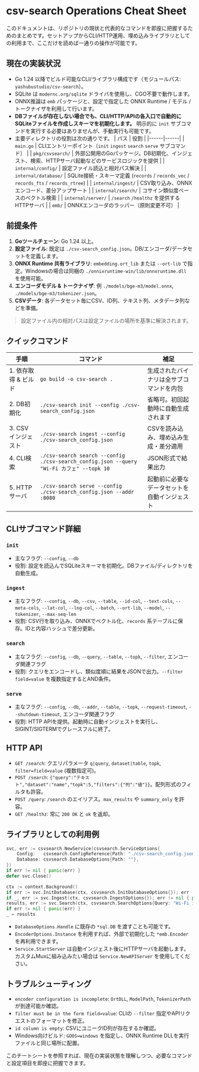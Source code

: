 # csv-search Operations Cheat Sheet

このドキュメントは、リポジトリの現状と代表的なコマンドを即座に把握するためのまとめです。セットアップからCLI/HTTP運用、埋め込みライブラリとしての利用まで、ここだけを読めば一通りの操作が可能です。

## 現在の実装状況
- Go 1.24 以降でビルド可能なCLI/ライブラリ構成です（モジュールパス: `yashubustudio/csv-search`）。
- SQLite は `modernc.org/sqlite` ドライバを使用し、CGO不要で動作します。
- ONNX推論は `emb` パッケージと、設定で指定した ONNX Runtime / モデル / トークナイザを利用して行います。
- **DBファイルが存在しない場合でも、CLI/HTTP/APIの各入口で自動的にSQLiteファイルを作成しスキーマを初期化します。** 明示的に `init` サブコマンドを実行する必要はありませんが、手動実行も可能です。
- 主要ディレクトリの役割は次の通りです。
  | パス | 役割 |
  |------|------|
  | `main.go` | CLIエントリーポイント（`init` `ingest` `search` `serve` サブコマンド） |
  | `pkg/csvsearch/` | 外部公開用のGoパッケージ。DB初期化、インジェスト、検索、HTTPサーバ起動などのサービスロジックを提供 |
  | `internal/config/` | 設定ファイル読込と相対パス解決 |
  | `internal/database/` | SQLite接続・スキーマ定義 (`records` / `records_vec` / `records_fts` / `records_rtree`) |
  | `internal/ingest/` | CSV取り込み、ONNXエンコード、差分アップサート |
  | `internal/search/` | コサイン類似度ベースのベクトル検索 |
  | `internal/server/` | `/search` `/healthz` を提供するHTTPサーバ |
  | `emb/` | ONNXエンコーダのラッパー（原則変更不可） |

## 前提条件
1. **Goツールチェーン**: Go 1.24 以上。
2. **設定ファイル**: 既定は `./csv-search_config.json`。DB/エンコーダ/データセットを定義します。
3. **ONNX Runtime 共有ライブラリ**: `embedding.ort_lib` または `--ort-lib` で指定。Windowsの場合は同梱の `./onnixruntime-win/lib/onnxruntime.dll` を使用可能。
4. **エンコーダモデル & トークナイザ**: 例 `./models/bge-m3/model.onnx`, `./models/bge-m3/tokenizer.json`。
5. **CSVデータ**: 各データセット毎にCSV、ID列、テキスト列、メタデータ列などを準備。

> 設定ファイル内の相対パスは設定ファイルの場所を基準に解決されます。

## クイックコマンド
| 手順 | コマンド | 補足 |
|------|----------|------|
| 1. 依存取得 & ビルド | `go build -o csv-search .` | 生成されたバイナリは全サブコマンドを内包 |
| 2. DB初期化 | `./csv-search init --config ./csv-search_config.json` | 省略可。初回起動時に自動生成されます |
| 3. CSVインジェスト | `./csv-search ingest --config ./csv-search_config.json` | CSVを読み込み、埋め込み生成・差分適用 |
| 4. CLI検索 | `./csv-search search --config ./csv-search_config.json --query "Wi-Fi カフェ" --topk 10` | JSON形式で結果出力 |
| 5. HTTPサーバ | `./csv-search serve --config ./csv-search_config.json --addr :8080` | 起動前に必要なデータセットを自動インジェスト |

## CLIサブコマンド詳細
### `init`
- 主なフラグ: `--config`, `--db`
- 役割: 設定を読込んでSQLiteスキーマを初期化。DBファイル/ディレクトリを自動生成。

### `ingest`
- 主なフラグ: `--config`, `--db`, `--csv`, `--table`, `--id-col`, `--text-cols`, `--meta-cols`, `--lat-col`, `--lng-col`, `--batch`, `--ort-lib`, `--model`, `--tokenizer`, `--max-seq-len`
- 役割: CSV行を取り込み、ONNXでベクトル化、`records` 系テーブルに保存。IDと内容ハッシュで差分更新。

### `search`
- 主なフラグ: `--config`, `--db`, `--query`, `--table`, `--topk`, `--filter`, エンコーダ関連フラグ
- 役割: クエリをエンコードし、類似度順に結果をJSONで出力。`--filter field=value` を複数指定するとAND条件。

### `serve`
- 主なフラグ: `--config`, `--db`, `--addr`, `--table`, `--topk`, `--request-timeout`, `--shutdown-timeout`, エンコーダ関連フラグ
- 役割: HTTP APIを提供。起動時に自動インジェストを実行し、SIGINT/SIGTERMでグレースフルに終了。

## HTTP API
- `GET /search`: クエリパラメータ `q|query`, `dataset|table`, `topk`, `filter=field=value` (複数指定可)。
- `POST /search`: `{"query":"テキスト","dataset":"name","topk":5,"filters":{"列":"値"}}`。配列形式のフィルタも許容。
- `POST /query`: `/search` のエイリアス。`max_results` や `summary_only` を許容。
- `GET /healthz`: 常に `200 OK` と `ok` を返却。

## ライブラリとしての利用例
```go
svc, err := csvsearch.NewService(csvsearch.ServiceOptions{
    Config:   csvsearch.ConfigReference{Path: "./csv-search_config.json"},
    Database: csvsearch.DatabaseOptions{Path: ""},
})
if err != nil { panic(err) }
defer svc.Close()

ctx := context.Background()
if err := svc.InitDatabase(ctx, csvsearch.InitDatabaseOptions{}); err != nil { panic(err) }
if _, err := svc.Ingest(ctx, csvsearch.IngestOptions{}); err != nil { panic(err) }
results, err := svc.Search(ctx, csvsearch.SearchOptions{Query: "Wi-Fi カフェ"})
if err != nil { panic(err) }
_ = results
```
- `DatabaseOptions.Handle` に既存の `*sql.DB` を渡すことも可能です。
- `EncoderOptions.Instance` を利用すれば、外部で初期化した `*emb.Encoder` を再利用できます。
- `Service.StartServer` は自動インジェスト後にHTTPサーバを起動します。カスタムMuxに組み込みたい場合は `Service.NewAPIServer` を使用してください。

## トラブルシューティング
- `encoder configuration is incomplete`: `OrtDLL`, `ModelPath`, `TokenizerPath` が到達可能か確認。
- `filter must be in the form field=value`: CLIの `--filter` 指定やAPIリクエストのフォーマットを修正。
- `id column is empty`: CSVにユニークID列が存在するか確認。
- Windows向けビルド: `GOOS=windows` を指定し、ONNX Runtime DLLを実行ファイルと同じ場所に配置。

このチートシートを参照すれば、現在の実装状態を理解しつつ、必要なコマンドと設定項目を即座に把握できます。
